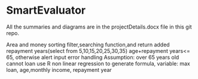 # SmartEvaluator


All the summaries and diagrams are in the projectDetails.docx file in this git repo.

Area and money sorting filter,searching function,and return
added repayment years(select from 5,10,15,20,25,30,35)
age+repayment years<= 65, otherwise alert
input error handling
Assumption: over 65 years old cannot loan
use R non linear regression to generate formula, variable: max loan, age,monthly income, repayment year 
